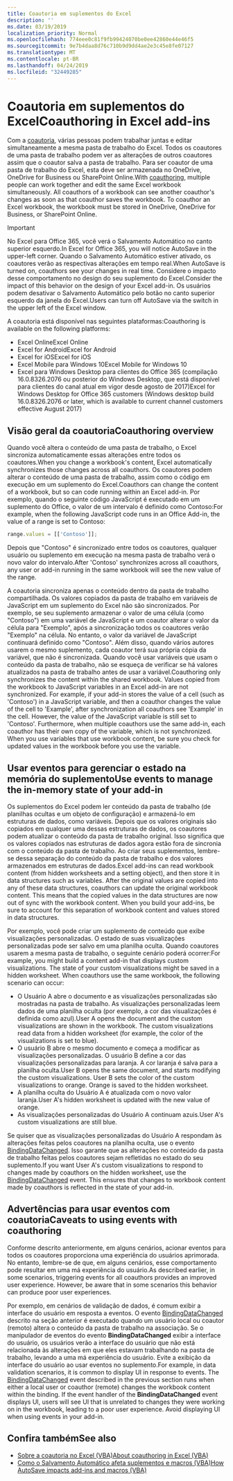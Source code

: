 ```yaml
---
title: Coautoria em suplementos do Excel
description: ''
ms.date: 03/19/2019
localization_priority: Normal
ms.openlocfilehash: 774eee0c81f9fb99424070be0ee42860e44e46f5
ms.sourcegitcommit: 9e7b4daa8d76c710b9d9dd4ae2e3c45e8fe07127
ms.translationtype: MT
ms.contentlocale: pt-BR
ms.lasthandoff: 04/24/2019
ms.locfileid: "32449285"
---
```

# <a name="coauthoring-in-excel-add-ins"></a><span data-ttu-id="f2657-102">Coautoria em suplementos do Excel</span><span class="sxs-lookup"><span data-stu-id="f2657-102">Coauthoring in Excel add-ins</span></span>  

<span data-ttu-id="f2657-p101">Com a [coautoria](https://support.office.com/article/Collaborate-on-Excel-workbooks-at-the-same-time-with-co-authoring-7152aa8b-b791-414c-a3bb-3024e46fb104), várias pessoas podem trabalhar juntas e editar simultaneamente a mesma pasta de trabalho do Excel. Todos os coautores de uma pasta de trabalho podem ver as alterações de outros coautores assim que o coautor salva a pasta de trabalho. Para ser coautor de uma pasta de trabalho do Excel, esta deve ser armazenada no OneDrive, OneDrive for Business ou SharePoint Online.</span><span class="sxs-lookup"><span data-stu-id="f2657-p101">With [coauthoring](https://support.office.com/article/Collaborate-on-Excel-workbooks-at-the-same-time-with-co-authoring-7152aa8b-b791-414c-a3bb-3024e46fb104), multiple people can work together and edit the same Excel workbook simultaneously. All coauthors of a workbook can see another coauthor's changes as soon as that coauthor saves the workbook. To coauthor an Excel workbook, the workbook must be stored in OneDrive, OneDrive for Business, or SharePoint Online.</span></span>

> [!IMPORTANT]
> <span data-ttu-id="f2657-106">No Excel para Office 365, você verá o Salvamento Automático no canto superior esquerdo.</span><span class="sxs-lookup"><span data-stu-id="f2657-106">In Excel for Office 365, you will notice AutoSave in the upper-left corner.</span></span> <span data-ttu-id="f2657-107">Quando o Salvamento Automático estiver ativado, os coautores verão as respectivas alterações em tempo real.</span><span class="sxs-lookup"><span data-stu-id="f2657-107">When AutoSave is turned on, coauthors see your changes in real time.</span></span> <span data-ttu-id="f2657-108">Considere o impacto desse comportamento no design do seu suplemento do Excel.</span><span class="sxs-lookup"><span data-stu-id="f2657-108">Consider the impact of this behavior on the design of your Excel add-in.</span></span> <span data-ttu-id="f2657-109">Os usuários podem desativar o Salvamento Automático pelo botão no canto superior esquerdo da janela do Excel.</span><span class="sxs-lookup"><span data-stu-id="f2657-109">Users can turn off AutoSave via the switch in the upper left of the Excel window.</span></span>

<span data-ttu-id="f2657-110">A coautoria está disponível nas seguintes plataformas:</span><span class="sxs-lookup"><span data-stu-id="f2657-110">Coauthoring is available on the following platforms:</span></span>

- <span data-ttu-id="f2657-111">Excel Online</span><span class="sxs-lookup"><span data-stu-id="f2657-111">Excel Online</span></span>
- <span data-ttu-id="f2657-112">Excel for Android</span><span class="sxs-lookup"><span data-stu-id="f2657-112">Excel for Android</span></span>
- <span data-ttu-id="f2657-113">Excel for iOS</span><span class="sxs-lookup"><span data-stu-id="f2657-113">Excel for iOS</span></span>
- <span data-ttu-id="f2657-114">Excel Mobile para Windows 10</span><span class="sxs-lookup"><span data-stu-id="f2657-114">Excel Mobile for Windows 10</span></span>
- <span data-ttu-id="f2657-115">Excel para Windows Desktop para clientes do Office 365 (compilação 16.0.8326.2076 ou posterior do Windows Desktop, que está disponível para clientes do canal atual em vigor desde agosto de 2017)</span><span class="sxs-lookup"><span data-stu-id="f2657-115">Excel for Windows Desktop for Office 365 customers (Windows desktop build 16.0.8326.2076 or later, which is available to current channel customers effective August 2017)</span></span>

## <a name="coauthoring-overview"></a><span data-ttu-id="f2657-116">Visão geral da coautoria</span><span class="sxs-lookup"><span data-stu-id="f2657-116">Coauthoring overview</span></span>

<span data-ttu-id="f2657-117">Quando você altera o conteúdo de uma pasta de trabalho, o Excel sincroniza automaticamente essas alterações entre todos os coautores.</span><span class="sxs-lookup"><span data-stu-id="f2657-117">When you change a workbook's content, Excel automatically synchronizes those changes across all coauthors.</span></span> <span data-ttu-id="f2657-118">Os coautores podem alterar o conteúdo de uma pasta de trabalho, assim como o código em execução em um suplemento do Excel.</span><span class="sxs-lookup"><span data-stu-id="f2657-118">Coauthors can change the content of a workbook, but so can code running within an Excel add-in.</span></span> <span data-ttu-id="f2657-119">Por exemplo, quando o seguinte código JavaScript é executado em um suplemento do Office, o valor de um intervalo é definido como Contoso:</span><span class="sxs-lookup"><span data-stu-id="f2657-119">For example, when the following JavaScript code runs in an Office Add-in, the value of a range is set to Contoso:</span></span>

```js
range.values = [['Contoso']];
```
<span data-ttu-id="f2657-120">Depois que "Contoso" é sincronizado entre todos os coautores, qualquer usuário ou suplemento em execução na mesma pasta de trabalho verá o novo valor do intervalo.</span><span class="sxs-lookup"><span data-stu-id="f2657-120">After 'Contoso' synchronizes across all coauthors, any user or add-in running in the same workbook will see the new value of the range.</span></span> 

<span data-ttu-id="f2657-p104">A coautoria sincroniza apenas o conteúdo dentro da pasta de trabalho compartilhada. Os valores copiados da pasta de trabalho em variáveis de JavaScript em um suplemento do Excel não são sincronizados. Por exemplo, se seu suplemento armazenar o valor de uma célula (como "Contoso") em uma variável de JavaScript e um coautor alterar o valor da célula para "Exemplo", após a sincronização todos os coautores verão "Exemplo" na célula. No entanto, o valor da variável de JavaScript continuará definido como "Contoso". Além disso, quando vários autores usarem o mesmo suplemento, cada coautor terá sua própria cópia da variável, que não é sincronizada. Quando você usar variáveis que usam o conteúdo da pasta de trabalho, não se esqueça de verificar se há valores atualizados na pasta de trabalho antes de usar a variável.</span><span class="sxs-lookup"><span data-stu-id="f2657-p104">Coauthoring only synchronizes the content within the shared workbook. Values copied from the workbook to JavaScript variables in an Excel add-in are not synchronized. For example, if your add-in stores the value of a cell (such as 'Contoso') in a JavaScript variable, and then a coauthor changes the value of the cell to 'Example', after synchronization all coauthors see 'Example' in the cell. However, the value of the JavaScript variable is still set to 'Contoso'. Furthermore, when multiple coauthors use the same add-in, each coauthor has their own copy of the variable, which is not synchronized. When you use variables that use workbook content, be sure you check for updated values in the workbook before you use the variable.</span></span>

## <a name="use-events-to-manage-the-in-memory-state-of-your-add-in"></a><span data-ttu-id="f2657-127">Usar eventos para gerenciar o estado na memória do suplemento</span><span class="sxs-lookup"><span data-stu-id="f2657-127">Use events to manage the in-memory state of your add-in</span></span>

<span data-ttu-id="f2657-p105">Os suplementos do Excel podem ler conteúdo da pasta de trabalho (de planilhas ocultas e um objeto de configuração) e armazená-lo em estruturas de dados, como variáveis. Depois que os valores originais são copiados em qualquer uma dessas estruturas de dados, os coautores podem atualizar o conteúdo da pasta de trabalho original. Isso significa que os valores copiados nas estruturas de dados agora estão fora de sincronia com o conteúdo da pasta de trabalho. Ao criar seus suplementos, lembre-se dessa separação do conteúdo da pasta de trabalho e dos valores armazenados em estruturas de dados.</span><span class="sxs-lookup"><span data-stu-id="f2657-p105">Excel add-ins can read workbook content (from hidden worksheets and a setting object), and then store it in data structures such as variables. After the original values are copied into any of these data structures, coauthors can update the original workbook content. This means that the copied values in the data structures are now out of sync with the workbook content. When you build your add-ins, be sure to account for this separation of workbook content and values stored in data structures.</span></span>

<span data-ttu-id="f2657-p106">Por exemplo, você pode criar um suplemento de conteúdo que exibe visualizações personalizadas. O estado de suas visualizações personalizadas pode ser salvo em uma planilha oculta. Quando coautores usarem a mesma pasta de trabalho, o seguinte cenário poderá ocorrer:</span><span class="sxs-lookup"><span data-stu-id="f2657-p106">For example, you might build a content add-in that displays custom visualizations. The state of your custom visualizations might be saved in a hidden worksheet. When coauthors use the same workbook, the following scenario can occur:</span></span>

- <span data-ttu-id="f2657-p107">O Usuário A abre o documento e as visualizações personalizadas são mostradas na pasta de trabalho. As visualizações personalizadas leem dados de uma planilha oculta (por exemplo, a cor das visualizações é definida como azul).</span><span class="sxs-lookup"><span data-stu-id="f2657-p107">User A opens the document and the custom visualizations are shown in the workbook. The custom visualizations read data from a hidden worksheet (for example, the color of the visualizations is set to blue).</span></span>
- <span data-ttu-id="f2657-p108">O usuário B abre o mesmo documento e começa a modificar as visualizações personalizadas. O usuário B define a cor das visualizações personalizadas para laranja. A cor laranja é salva para a planilha oculta.</span><span class="sxs-lookup"><span data-stu-id="f2657-p108">User B opens the same document, and starts modifying the custom visualizations. User B sets the color of the custom visualizations to orange. Orange is saved to the hidden worksheet.</span></span>
- <span data-ttu-id="f2657-140">A planilha oculta do Usuário A é atualizada com o novo valor laranja.</span><span class="sxs-lookup"><span data-stu-id="f2657-140">User A's hidden worksheet is updated with the new value of orange.</span></span>
- <span data-ttu-id="f2657-141">As visualizações personalizadas do Usuário A continuam azuis.</span><span class="sxs-lookup"><span data-stu-id="f2657-141">User A's custom visualizations are still blue.</span></span>

<span data-ttu-id="f2657-p109">Se quiser que as visualizações personalizadas do Usuário A respondam às alterações feitas pelos coautores na planilha oculta, use o evento [BindingDataChanged](/javascript/api/office/office.bindingdatachangedeventargs). Isso garante que as alterações no conteúdo da pasta de trabalho feitas pelos coautores sejam refletidas no estado do seu suplemento.</span><span class="sxs-lookup"><span data-stu-id="f2657-p109">If you want User A's custom visualizations to respond to changes made by coauthors on the hidden worksheet, use the [BindingDataChanged](/javascript/api/office/office.bindingdatachangedeventargs) event. This ensures that changes to workbook content made by coauthors is reflected in the state of your add-in.</span></span>

## <a name="caveats-to-using-events-with-coauthoring"></a><span data-ttu-id="f2657-144">Advertências para usar eventos com coautoria</span><span class="sxs-lookup"><span data-stu-id="f2657-144">Caveats to using events with coauthoring</span></span>

<span data-ttu-id="f2657-p110">Conforme descrito anteriormente, em alguns cenários, acionar eventos para todos os coautores proporciona uma experiência do usuários aprimorada. No entanto, lembre-se de que, em alguns cenários, esse comportamento pode resultar em uma má experiência do usuário.</span><span class="sxs-lookup"><span data-stu-id="f2657-p110">As described earlier, in some scenarios, triggering events for all coauthors provides an improved user experience. However, be aware that in some scenarios this behavior can produce poor user experiences.</span></span> 

<span data-ttu-id="f2657-p111">Por exemplo, em cenários de validação de dados, é comum exibir a interface do usuário em resposta a eventos. O evento [BindingDataChanged](/javascript/api/office/office.bindingdatachangedeventargs) descrito na seção anterior é executado quando um usuário local ou coautor (remoto) altera o conteúdo da pasta de trabalho na associação. Se o manipulador de eventos do evento **BindingDataChanged** exibir a interface do usuário, os usuários verão a interface do usuário que não está relacionada às alterações em que eles estavam trabalhando na pasta de trabalho, levando a uma má experiência do usuário. Evite a exibição da interface do usuário ao usar eventos no suplemento.</span><span class="sxs-lookup"><span data-stu-id="f2657-p111">For example, in data validation scenarios, it is common to display UI in response to events. The [BindingDataChanged](/javascript/api/office/office.bindingdatachangedeventargs) event described in the previous section runs when either a local user or coauthor (remote) changes the workbook content within the binding. If the event handler of the **BindingDataChanged** event displays UI, users will see UI that is unrelated to changes they were working on in the workbook, leading to a poor user experience. Avoid displaying UI when using events in your add-in.</span></span>

## <a name="see-also"></a><span data-ttu-id="f2657-151">Confira também</span><span class="sxs-lookup"><span data-stu-id="f2657-151">See also</span></span>

- [<span data-ttu-id="f2657-152">Sobre a coautoria no Excel (VBA)</span><span class="sxs-lookup"><span data-stu-id="f2657-152">About coauthoring in Excel (VBA)</span></span>](/office/vba/excel/concepts/about-coauthoring-in-excel)
- [<span data-ttu-id="f2657-153">Como o Salvamento Automático afeta suplementos e macros (VBA)</span><span class="sxs-lookup"><span data-stu-id="f2657-153">How AutoSave impacts add-ins and macros (VBA)</span></span>](/office/vba/library-reference/concepts/how-autosave-impacts-addins-and-macros)
